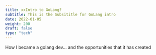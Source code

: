 ```yaml
---
title: xxIntro to GoLang?
subtitle: This is the Subsititle for GoLang intro 
date: 2022-01-05
weight: 200
draft: false
type: "tech"
---
```


How I became a golang dev...   and the opportunities that it has created
